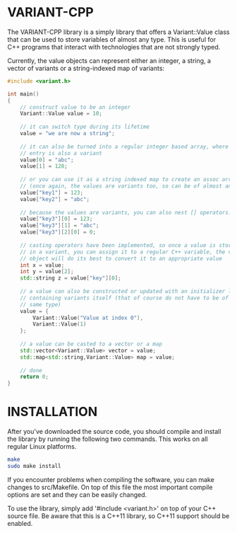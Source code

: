 VARIANT-CPP
===========

The VARIANT-CPP library is a simply library that offers a Variant::Value class that 
can be used to store variables of almost any type. This is useful for C++
programs that interact with technologies that are not strongly typed.

Currently, the value objects can represent either an integer, a string, a vector 
of variants or a string-indexed map of variants:

````c++
#include <variant.h>

int main()
{
    // construct value to be an integer
    Variant::Value value = 10;
    
    // it can switch type during its lifetime
    value = "we are now a string";
    
    // it can also be turned into a regular integer based array, where each
    // entry is also a variant
    value[0] = "abc";
    value[1] = 128;
    
    // or you can use it as a string indexed map to create an assoc array
    // (once again, the values are variants too, so can be of almost any type)
    value["key1"] = 123;
    value["key2"] = "abc";
    
    // because the values are variants, you can also nest [] operators:
    value["key3"][0] = 123;
    value["key3"][1] = "abc";
    value["key3"][2][0] = 0;
    
    // casting operators have been implemented, so once a value is stored
    // in a variant, you can assign it to a regular C++ variable, the value
    // object will do its best to convert it to an appropriate value
    int x = value;
    int y = value[2];
    std::string z = value["key"][0];
    
    // a value can also be constructed or updated with an initializer list
    // containing variants itself (that of course do not have to be of the
    // same type)
    value = {
        Variant::Value("Value at index 0"),
        Variant::Value(1)
    };
    
    // a value can be casted to a vector or a map
    std::vector<Variant::Value> vector = value;
    std::map<std::string,Variant::Value> map = value;
    
    // done 
    return 0;
}
````

INSTALLATION
============

After you've downloaded the source code, you should compile and install the
library by running the following two commands. This works on all regular
Linux platforms.

````sh
make
sudo make install
````

If you encounter problems when compiling the software, you can make changes
to src/Makefile. On top of this file the most important compile options
are set and they can be easily changed.

To use the library, simply add '#include <variant.h>' on top of your C++
source file. Be aware that this is a C++11 library, so C++11 support should
be enabled.


